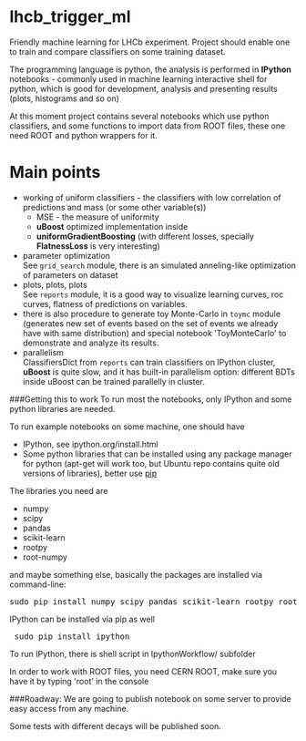 # lhcb_trigger_ml
Friendly machine learning for LHCb experiment. 
Project should enable one to train and compare classifiers on some training dataset.

The programming language is python,
the analysis is performed in __IPython__ notebooks - commonly used in machine learning interactive shell for python, which is good for development, analysis and presenting results (plots, histograms and so on)

At this moment project contains several notebooks which use python classifiers, 
and some functions to import data from ROOT files, these one need ROOT and python wrappers for it.

# Main points
* working of uniform classifiers - the classifiers with low correlation of predictions and mass (or some other variable(s))
  * MSE - the measure of uniformity
  * __uBoost__ optimized implementation inside
  * __uniformGradientBoosting__ (with different losses, specially __FlatnessLoss__ is very interesting)
* parameter optimization  <br />
  See `grid_search` module, there is an simulated anneling-like optimization of parameters on dataset
* plots, plots, plots <br />
  See `reports` module, it is a good way to visualize learning curves, roc curves, flatness of predictions on variables.
* there is also procedure to generate toy Monte-Carlo in `toymc` module <br />
  (generates new set of events based on the set of events we already have with same distribution) and special notebook 'ToyMonteCarlo' to demonstrate and analyze its results. 
* parallelism <br />
  ClassifiersDict from `reports` can train classifiers on IPython cluster, <br />
  __uBoost__ is quite slow, and it has built-in parallelism option: different BDTs inside uBoost can be trained parallelly in cluster.

###Getting this to work
To run most the notebooks, only IPython and some python libraries are needed.

To run example notebooks on some machine, one should have
* IPython, see ipython.org/install.html
* Some python libraries that can be installed using any package manager for python
  (apt-get will work too, but Ubuntu repo contains quite old versions of libraries),
  better use [pip](http://pip-installer.org)
  

The libraries you need are
* numpy 
* scipy
* pandas
* scikit-learn 
* rootpy  
* root-numpy

and maybe something else, basically the packages are installed via command-line:
<pre>sudo pip install numpy scipy pandas scikit-learn rootpy root-numpy</pre>
IPython can be installed via pip as well
<pre> sudo pip install ipython</pre>
To run IPython, there is shell script in IpythonWorkflow/ subfolder

In order to work with ROOT files, you need CERN ROOT, make sure you have it by typing 'root' in the console


###Roadway:
We are going to publish notebook on some server to provide easy access from any machine.

Some tests with different decays will be published soon.
